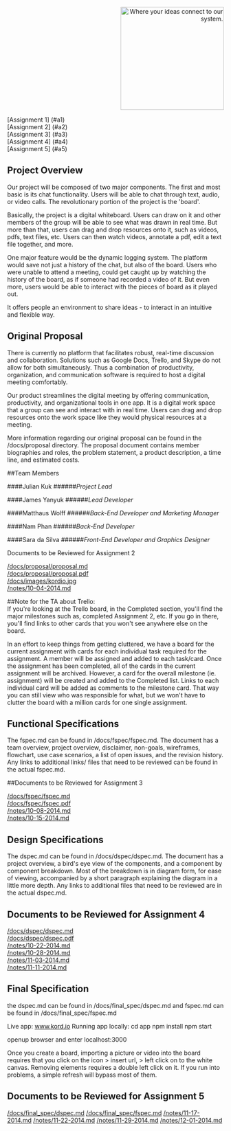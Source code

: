 <p align="right"><img src="https://github.com/umass-cs-326/team-kord.io/blob/master/docs/images/kordio.png" width="240px" alt="Where your ideas connect to our system."></p>  

[Assignment 1] (#a1)  
[Assignment 2] (#a2)  
[Assignment 3] (#a3)  
[Assignment 4] (#a4)  
[Assignment 5] (#a5)
<h2 id="a1">Project Overview</h2>  

Our project will be composed of two major components. The first and most basic is its chat functionality.
Users will be able to chat through text, audio, or video calls. The revolutionary portion of the project is the 'board'.

Basically, the project is a digital whiteboard. Users can draw on it and other members of the group
will be able to see what was drawn in real time. But more than that, users can drag and drop resources onto it,
such as videos, pdfs, text files, etc. Users can then watch videos, annotate a pdf, edit a text file together, and more.

One major feature would be the dynamic logging system. The platform would save not just a history of the chat, but also
of the board. Users who were unable to attend a meeting, could get caught up by watching the history of the board,
as if someone had recorded a video of it. But even more, users would be able to interact with the pieces of board as it played out.

It offers people an environment to share ideas - to interact in an intuitive and flexible way.

<h2 id="a2">Original Proposal</h2>  

There is currently no platform that facilitates robust, real-time discussion and collaboration.
Solutions such as Google Docs, Trello, and Skype do not allow for both simultaneously.
Thus a combination of productivity, organization, and communication software is required to host a digital meeting comfortably.

Our product streamlines the digital meeting by offering communication, productivity, and organizational tools in one app.
It is a digital work space that a group can see and interact with in real time.
Users can drag and drop resources onto the work space like they would physical resources at a meeting.

More information regarding our original proposal can be found in the /docs/proposal directory. The proposal document contains
member biographies and roles, the problem statement, a product description, a time line, and estimated costs.

##Team Members

####Julian Kuk
######*Project Lead*

####James Yanyuk
######*Lead Developer*

####Matthaus Wolff
######*Back-End Developer and Marketing Manager*

####Nam Phan
######*Back-End Developer*

####Sara da Silva
######*Front-End Developer and Graphics Designer*

Documents to be Reviewed for Assignment 2

[/docs/proposal/proposal.md](https://github.com/umass-cs-326/team-kord.io/blob/master/docs/proposal/proposal.md)  
[/docs/proposal/proposal.pdf](https://github.com/umass-cs-326/team-kord.io/blob/master/docs/proposal/proposal.pdf)  
[/docs/images/kordio.jpg](https://github.com/umass-cs-326/team-kord.io/blob/master/docs/images/kordio.jpg)  
[/notes/10-04-2014.md](https://github.com/umass-cs-326/team-kord.io/blob/master/notes/10-04-2014.md)  

##Note for the TA about Trello:  
If you're looking at the Trello board, in the Completed section, you'll find the major milestones
such as, completed Assignment 2, etc. If you go in there, you'll find links
to other cards that you won't see anywhere else on the board.

In an effort to keep things from getting cluttered, we have a board for the current assignment with
cards for each individual task required for the assignment. A member will be assigned and
added to each task/card. Once the assignment has been completed, all of the cards in
the current assignment will be archived. However, a card for the overall milestone (ie. assignment)
will be created and added to the Completed list. Links to each individual card will be added as
comments to the milestone card. That way you can still view who was responsible for what,
but we won't have to clutter the board with a million cards for one single assignment.

<h2 id="a3">Functional Specifications</h2>  

The fspec.md can be found in /docs/fspec/fspec.md.
The document has a team overview, project overview, disclaimer, non-goals, wireframes,
flowchart, use case scenarios, a list of open issues, and the revision history.
Any links to additional links/ files that need to be reviewed can be found in the actual fspec.md.  

##Documents to be Reviewed for Assignment 3

[/docs/fspec/fspec.md](https://github.com/umass-cs-326/team-kord.io/blob/master/docs/fspec/fspec.md)  
[/docs/fspec/fspec.pdf](https://github.com/umass-cs-326/team-kord.io/blob/master/docs/fspec/fspec.pdf)  
[/notes/10-08-2014.md](https://github.com/umass-cs-326/team-kord.io/blob/master/notes/10-08-2014.md)  
[/notes/10-15-2014.md](https://github.com/umass-cs-326/team-kord.io/blob/master/notes/10-15-2014.md)  

<h2 id="a4">Design Specifications</h2>  

The dspec.md can be found in /docs/dspec/dspec.md.
The document has a project overview, a bird's eye view of the components, and
a component by component breakdown. Most of the breakdown is in diagram form,
for ease of viewing, accompanied by a short paragraph explaining the diagram
in a little more depth. Any links to additional files that need to be reviewed
are in the actual dspec.md.  

## Documents to be Reviewed for Assignment 4
[/docs/dspec/dspec.md](https://github.com/umass-cs-326/team-kord.io/blob/master/docs/dspec/dspec.md)  
[/docs/dspec/dspec.pdf](https://github.com/umass-cs-326/team-kord.io/blob/master/docs/dspec/dspec.pdf)  
[/notes/10-22-2014.md](https://github.com/umass-cs-326/team-kord.io/blob/master/notes/10-22-2014.md)  
[/notes/10-28-2014.md](https://github.com/umass-cs-326/team-kord.io/blob/master/notes/10-28-2014.md)  
[/notes/11-03-2014.md](https://github.com/umass-cs-326/team-kord.io/blob/master/notes/11-03-2014.md)  
[/notes/11-11-2014.md](https://github.com/umass-cs-326/team-kord.io/blob/master/notes/11-11-2014.md)  



<h2 id="a5 ">Final Specification</h2>
the dspec.md can be found in /docs/final_spec/dspec.md and 
fspec.md can be found in /docs/final_spec/fspec.md

Live app: www.kord.io
Running app locally: 
	cd app
	npm install
	npm start

openup browser and enter localhost:3000

Once you create a board, importing a picture or video into the board requires that you click on the icon > insert url, > left click on to the white canvas. Removing elements requires a double left click on it. If you run into problems, a simple refresh will bypass most of them.

## Documents to be Reviewed for Assignment 5
[/docs/final_spec/dspec.md](https://github.com/umass-cs-326/team-kord.io/blob/master/docs/final_spec/dspec.md)
[/docs/final_spec/fspec.md](https://github.com/umass-cs-326/team-kord.io/blob/master/docs/final_spec/fspec.md)
[/notes/11-17-2014.md](https://github.com/umass-cs-326/team-kord.io/blob/master/notes/11-17-2014.md)
[/notes/11-22-2014.md](https://github.com/umass-cs-326/team-kord.io/blob/master/notes/11-22-2014.md)
[/notes/11-29-2014.md](https://github.com/umass-cs-326/team-kord.io/blob/master/notes/11-29-2014.md)
[/notes/12-01-2014.md](https://github.com/umass-cs-326/team-kord.io/blob/master/notes/12-01-2014.md)